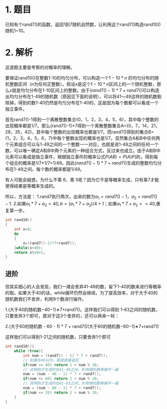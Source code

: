 # 1. 题目
已知有个rand7()的函数，返回1到7随机自然数，让利用这个rand7()构造rand10()随机1~10。

# 2. 解析
这道题主要是考察的对概率的理解。

要保证rand10()在整数1-10的均匀分布，可以构造一个$1-10*n$ 的均匀分布的随机整数区间（n为任何正整数）。假设x是这个$1-10*n$区间上的一个随机整数，那么$x%10+1$就是均匀分布在1-10区间上的整数。由于$(rand7()-1)*7+rand7()$可以构造出均匀分布在1-49的随机数（原因见下面的说明），可以将41～49这样的随机数剔除掉，得到的数1-40仍然是均匀分布在1-40的，这是因为每个数都可以看成一个独立事件。

首先rand7()-1得到一个离散整数集合{0，1，2，3，4，5，6}，其中每个整数的出现概率都是1/7。那么(rand7()-1)\*7得到一个离散整数集合A={0，7，14，21，28，35，42}，其中每个整数的出现概率也都是1/7。而rand7()得到的集合B={1，2，3，4，5，6，7}中每个整数出现的概率也是1/7。显然集合A和B中任何两个元素组合可以与1-49之间的一个整数一一对应，也就是说1-49之间的任何一个数，可以唯一确定A和B中两个元素的一种组合方式，反过来也成立。由于A和B中元素可以看成是独立事件，根据独立事件的概率公式$P(AB)=P(A)P(B)$，得到每个组合的概率是1/7\*1/7=1/49。因此$(rand7()-1)*7+rand7()$生成的整数均匀分布在1-49之间，每个数的概率都是1/49。

有人可能会疑惑，为什么不乘 6，乘 5呢？因为它不是等概率生成，只有乘7才能使得结果是等概率生成的。

所以，方法是：
1.rand7执行两次，出来的数为$a_1=rand7()-1，a_2=rand7()-1$.
2.如果$a_1*7+a_2<40,b=(a_1*7+a_2)/4+1$；如果$a_1*7+a_2>=40$,重复第一步。

```c++
int rand10()
{
    int x=0;
    do
    {
        x=(rand7()-1)*7+rand7();
    }while(x>40);
    return x%10+1;
}
```

## 进阶
但其实细心的人会发现，我们一滩会舍弃41-49的数，留下1-40的数来进行等概率的取。如果大于40的话，while循环仍然会继续。为了提高效率，对于大于40的随机数我们不舍弃，利用9个数进行操作。

1.(大于40的随机数−40−1)∗7+rand7()。这样我们可以得到 1-63之间的随机数，只要舍弃3个即可，那对于这3个舍弃的，还可以再来一轮：

2.(大于60的随机数 - 60 - 1) * 7 + rand7()(大于60的随机数−60−1)∗7+rand7()

这样我们可以得到1-21之间的随机数，只要舍弃1个即可


```c++
int rand10(){
    while (true){
        int num = (rand7() - 1) * 7 + rand7();
        // 如果在40以内，那就直接返回
        if(num <= 40) return 1 + num % 10;
        // 说明刚才生成的在41-49之间，利用随机数再操作一遍
        num = (num - 40 - 1) * 7 + rand7();
        if(num <= 60) return 1 + num % 10;
        // 说明刚才生成的在61-63之间，利用随机数再操作一遍
        num = (num - 60 - 1) * 7 + rand7();
        if(num <= 20) return 1 + num % 10;
    }    
}
```

